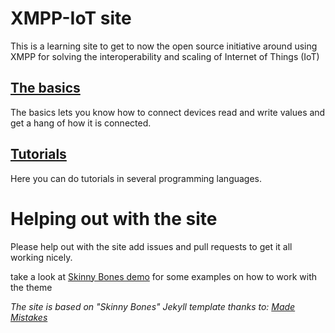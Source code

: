 # XMPP-IoT site 

This is a learning site to get to now the open source initiative around using XMPP for solving the interoperability and scaling of Internet of Things (IoT)



## [The basics](http://xmpp-iot.github.io/basics/)

The basics lets you know how to connect devices read and write values and get a hang of how it is connected.

## [Tutorials](http://xmpp-iot.github.io/tutorials/)

Here you can do tutorials in several programming languages.

# Helping out with the site

Please help out with the site add issues and pull requests to get it all working nicely.

take a look at [Skinny Bones demo](http://mmistakes.github.io/skinny-bones-jekyll/) for some examples on how to work with the theme


*The site is based on "Skinny Bones" Jekyll template thanks to: [Made Mistakes](http://mademistakes.com)*
